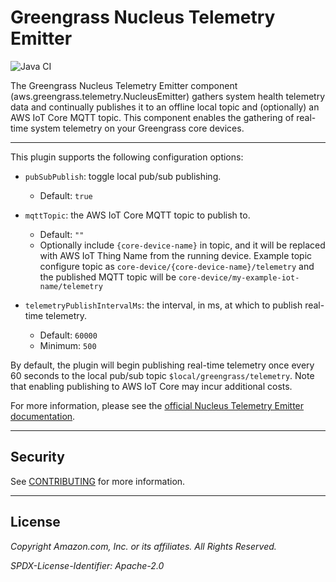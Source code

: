 # Greengrass Nucleus Telemetry Emitter
![Java CI](https://github.com/aws-greengrass/aws-greengrass-telemetry-nucleus-emitter/workflows/Java%20CI/badge.svg?branch=main)


The Greengrass Nucleus Telemetry Emitter component (aws.greengrass.telemetry.NucleusEmitter) gathers system health telemetry data and continually publishes it to an offline local topic and (optionally) an AWS IoT Core MQTT topic. This component enables the gathering of real-time system telemetry on your Greengrass core devices.

---
This plugin supports the following configuration options:
* `pubSubPublish`: toggle local pub/sub publishing. 
  * Default: `true`
* `mqttTopic`: the AWS IoT Core MQTT topic to publish to. 
  * Default: `""`
  * Optionally include `{core-device-name}` in topic, and it will be replaced with
    AWS IoT Thing Name from the running device. Example topic configure topic as `core-device/{core-device-name}/telemetry`
    and the published MQTT topic will be `core-device/my-example-iot-name/telemetry`
     
* `telemetryPublishIntervalMs`: the interval, in ms, at which to publish real-time telemetry. 
  * Default: `60000`
  * Minimum: `500`

By default, the plugin will begin publishing real-time telemetry once every 60 seconds to the local pub/sub topic `$local/greengrass/telemetry`.
Note that enabling publishing to AWS IoT Core may incur additional costs.

For more information, please see the [official Nucleus Telemetry Emitter documentation](https://docs.aws.amazon.com/greengrass/v2/developerguide/nucleus-emitter-component.html). 

---
## Security
See [CONTRIBUTING](CONTRIBUTING.md#security-issue-notifications) for more information.

---
## License
*Copyright Amazon.com, Inc. or its affiliates. All Rights Reserved.*

*SPDX-License-Identifier: Apache-2.0*